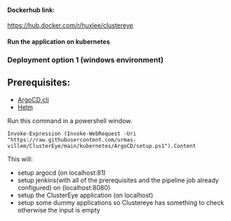 #### Dockerhub link:
https://hub.docker.com/r/huxlee/clustereye   

#### Run the application on kubernetes
### Deployment option 1 (windows environment)
## Prerequisites:
- [ArgoCD cli](https://argo-cd.readthedocs.io/en/stable/cli_installation/)
- [Helm](https://helm.sh/docs/intro/install/)
                                                                                
Run this command in a powershell window.     
```   
Invoke-Expression (Invoke-WebRequest -Uri "https://raw.githubusercontent.com/urmas-villem/ClusterEye/main/kubernetes/ArgoCD/setup.ps1").Content
```
This will:                                              
- setup argocd (on localhost:81)
- setup jenkins(with all of the prerequisites and the pipeline job already configured) on (localhost:8080)
- setup the ClusterEye application (on localhost)
- setup some dummy applications so Clustereye has something to check otherwise the input is empty
